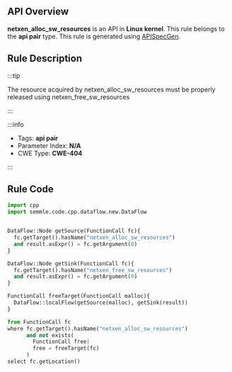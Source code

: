 ---
---


## API Overview
**netxen_alloc_sw_resources** is an API in **Linux kernel**. This rule belongs to the **api pair** type. This rule is generated using [APISpecGen](../../tools/APISpecGen).
## Rule Description

:::tip

The resource acquired by netxen_alloc_sw_resources must be properly released using netxen_free_sw_resources

:::

:::info

- Tags: **api pair**
- Parameter Index: **N/A**
- CWE Type: **CWE-404**

:::

## Rule Code
```python
import cpp
import semmle.code.cpp.dataflow.new.DataFlow


DataFlow::Node getSource(FunctionCall fc){
  fc.getTarget().hasName("netxen_alloc_sw_resources")
  and result.asExpr() = fc.getArgument(0)
}

DataFlow::Node getSink(FunctionCall fc){
  fc.getTarget().hasName("netxen_free_sw_resources")
  and result.asExpr() = fc.getArgument(0)
}

FunctionCall freeTarget(FunctionCall malloc){
  DataFlow::localFlow(getSource(malloc), getSink(result))
}

from FunctionCall fc
where fc.getTarget().hasName("netxen_alloc_sw_resources")
      and not exists(
        FunctionCall free| 
        free = freeTarget(fc)
      )
select fc.getLocation()

    
```